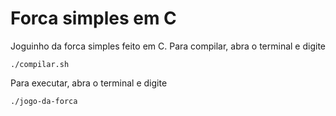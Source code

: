 # Forca simples em C
Joguinho da forca simples feito em C.
Para compilar, abra o terminal e digite
```
./compilar.sh
```
Para executar, abra o terminal e digite 
```
./jogo-da-forca
```

